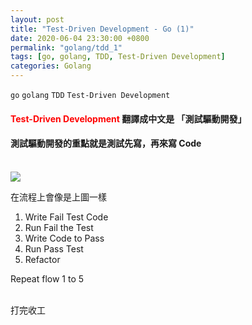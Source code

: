 ```yaml
---
layout: post
title: "Test-Driven Development - Go (1)"
date: 2020-06-04 23:30:00 +0800
permalink: "golang/tdd_1"
tags: [go, golang, TDD, Test-Driven Development]
categories: Golang
---
```


`go` `golang` `TDD` `Test-Driven Development`

#### <span style="color:#FF0000">Test-Driven Development</span> 翻譯成中文是 「測試驅動開發」

#### 測試驅動開發的重點就是測試先寫，再來寫 Code

<br>
<a><img src="{{site.url}}/asset/tdd_flow.png"></a>

在流程上會像是上圖一樣

1. Write Fail Test Code
2. Run Fail the Test
3. Write Code to Pass
4. Run Pass Test
5. Refactor

Repeat flow 1 to 5

<br>
打完收工
